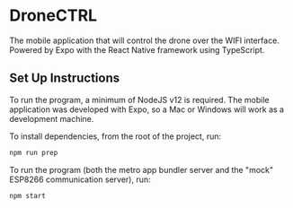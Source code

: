 # DroneCTRL
The mobile application that will control the drone over the WIFI interface. Powered by Expo with the React Native framework using TypeScript.


## Set Up Instructions

To run the program, a minimum of NodeJS v12 is required. The mobile application was developed with Expo, so a Mac or Windows will work as a development machine.

To install dependencies, from the root of the project, run:

```sh
npm run prep
```

To run the program (both the metro app bundler server and the "mock" ESP8266 communication server), run:

```sh
npm start
```